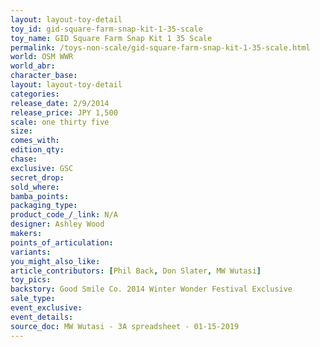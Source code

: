 ```yaml
---
layout: layout-toy-detail 
toy_id: gid-square-farm-snap-kit-1-35-scale
toy_name: GID Square Farm Snap Kit 1 35 Scale
permalink: /toys-non-scale/gid-square-farm-snap-kit-1-35-scale.html
world: OSM WWR
world_abr: 
character_base: 
layout: layout-toy-detail
categories: 
release_date: 2/9/2014
release_price: JPY 1,500 
scale: one thirty five
size: 
comes_with: 
edition_qty: 
chase: 
exclusive: GSC
secret_drop: 
sold_where: 
bamba_points: 
packaging_type: 
product_code_/_link: N/A
designer: Ashley Wood
makers: 
points_of_articulation: 
variants: 
you_might_also_like: 
article_contributors: [Phil Back, Don Slater, MW Wutasi]
toy_pics: 
backstory: Good Smile Co. 2014 Winter Wonder Festival Exclusive
sale_type: 
event_exclusive: 
event_details: 
source_doc: MW Wutasi - 3A spreadsheet - 01-15-2019
---
```

